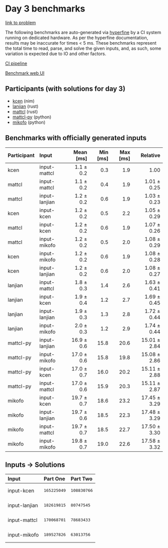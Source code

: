 # Day 3 benchmarks

[link to problem](https://adventofcode.com/2024/day/3)

The following benchmarks are auto-generated via
[hyperfine](https://github.com/sharkdp/hyperfine) by a CI system running on
dedicated hardware. As per the hyperfine documentation, results may be
inaccurate for times < 5 ms. These benchmarks represent the total time to read,
parse, and solve the given inputs, and, as such, some variation is expected due
to IO and other factors.

[CI pipeline](http://ci.papercode.net:8080/teams/main/pipelines/aoc2024)

[Benchmark web UI](https://aoc.ancalagon.black)


## Participants (with solutions for day 3)

- [kcen](https://github.com/kcen/aoc2024) (nim)
- [lanjian](https://github.com/lanjian/aoc-2024) (rust)
- [mattcl](https://github.com/mattcl/aoc2024) (rust)
- [mattcl-py](https://github.com/mattcl/aoc2024-py) (python)
- [mikofo](https://github.com/mikofo/aoc2024) (python)


## Benchmarks with officially generated inputs

| Participant | Input | Mean [ms] | Min [ms] | Max [ms] | Relative |
|:---|:---|---:|---:|---:|---:|
| kcen | input-mattcl | 1.1 ± 0.2 | 0.3 | 1.9 | 1.00 |
| mattcl | input-mattcl | 1.1 ± 0.2 | 0.4 | 1.9 | 1.01 ± 0.25 |
| mattcl | input-lanjian | 1.2 ± 0.2 | 0.6 | 1.9 | 1.03 ± 0.23 |
| kcen | input-kcen | 1.2 ± 0.2 | 0.5 | 2.2 | 1.05 ± 0.29 |
| mattcl | input-kcen | 1.2 ± 0.2 | 0.6 | 1.9 | 1.07 ± 0.26 |
| mattcl | input-mikofo | 1.2 ± 0.2 | 0.5 | 2.0 | 1.08 ± 0.29 |
| kcen | input-mikofo | 1.2 ± 0.2 | 0.6 | 1.9 | 1.08 ± 0.28 |
| kcen | input-lanjian | 1.2 ± 0.2 | 0.6 | 2.0 | 1.08 ± 0.27 |
| lanjian | input-mattcl | 1.8 ± 0.3 | 1.4 | 2.6 | 1.63 ± 0.41 |
| lanjian | input-kcen | 1.9 ± 0.4 | 1.2 | 2.7 | 1.69 ± 0.45 |
| lanjian | input-lanjian | 1.9 ± 0.3 | 1.3 | 2.8 | 1.72 ± 0.44 |
| lanjian | input-mikofo | 2.0 ± 0.3 | 1.2 | 2.9 | 1.74 ± 0.44 |
| mattcl-py | input-lanjian | 16.9 ± 0.6 | 15.8 | 20.6 | 15.01 ± 2.84 |
| mattcl-py | input-mikofo | 17.0 ± 0.6 | 15.8 | 19.8 | 15.08 ± 2.86 |
| mattcl-py | input-kcen | 17.0 ± 0.7 | 16.0 | 20.2 | 15.11 ± 2.88 |
| mattcl-py | input-mattcl | 17.0 ± 0.6 | 15.9 | 20.3 | 15.11 ± 2.87 |
| mikofo | input-kcen | 19.7 ± 0.7 | 18.6 | 23.2 | 17.45 ± 3.29 |
| mikofo | input-lanjian | 19.7 ± 0.6 | 18.5 | 22.3 | 17.48 ± 3.29 |
| mikofo | input-mattcl | 19.7 ± 0.7 | 18.5 | 22.7 | 17.50 ± 3.30 |
| mikofo | input-mikofo | 19.8 ± 0.7 | 19.0 | 22.6 | 17.58 ± 3.32 |


## Inputs -> Solutions

| Input | Part One | Part Two |
|:---|:---|:---|
|input-kcen|<pre>165225049</pre>|<pre>108830766</pre>|
|input-lanjian|<pre>182619815</pre>|<pre>80747545</pre>|
|input-mattcl|<pre>170068701</pre>|<pre>78683433</pre>|
|input-mikofo|<pre>189527826</pre>|<pre>63013756</pre>|